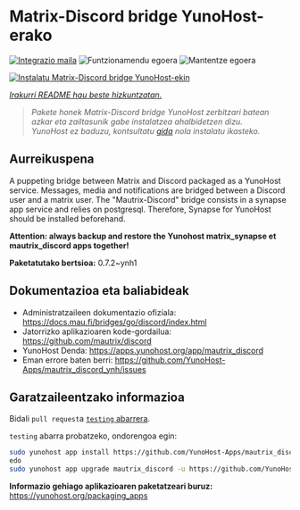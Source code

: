 <!--
Ohart ongi: README hau automatikoki sortu da <https://github.com/YunoHost/apps/tree/master/tools/readme_generator>ri esker
EZ editatu eskuz.
-->

# Matrix-Discord bridge YunoHost-erako

[![Integrazio maila](https://apps.yunohost.org/badge/integration/mautrix_discord)](https://ci-apps.yunohost.org/ci/apps/mautrix_discord/)
![Funtzionamendu egoera](https://apps.yunohost.org/badge/state/mautrix_discord)
![Mantentze egoera](https://apps.yunohost.org/badge/maintained/mautrix_discord)

[![Instalatu Matrix-Discord bridge YunoHost-ekin](https://install-app.yunohost.org/install-with-yunohost.svg)](https://install-app.yunohost.org/?app=mautrix_discord)

*[Irakurri README hau beste hizkuntzatan.](./ALL_README.md)*

> *Pakete honek Matrix-Discord bridge YunoHost zerbitzari batean azkar eta zailtasunik gabe instalatzea ahalbidetzen dizu.*  
> *YunoHost ez baduzu, kontsultatu [gida](https://yunohost.org/install) nola instalatu ikasteko.*

## Aurreikuspena

A puppeting bridge between Matrix and Discord packaged as a YunoHost service. Messages, media and notifications are bridged between a Discord user and a matrix user. The "Mautrix-Discord" bridge consists in a synapse app service and relies on postgresql. Therefore, Synapse for YunoHost should be installed beforehand.

**Attention: always backup and restore the Yunohost matrix_synapse et mautrix_discord apps together!**


**Paketatutako bertsioa:** 0.7.2~ynh1
## Dokumentazioa eta baliabideak

- Administratzaileen dokumentazio ofiziala: <https://docs.mau.fi/bridges/go/discord/index.html>
- Jatorrizko aplikazioaren kode-gordailua: <https://github.com/mautrix/discord>
- YunoHost Denda: <https://apps.yunohost.org/app/mautrix_discord>
- Eman errore baten berri: <https://github.com/YunoHost-Apps/mautrix_discord_ynh/issues>

## Garatzaileentzako informazioa

Bidali `pull request`a [`testing` abarrera](https://github.com/YunoHost-Apps/mautrix_discord_ynh/tree/testing).

`testing` abarra probatzeko, ondorengoa egin:

```bash
sudo yunohost app install https://github.com/YunoHost-Apps/mautrix_discord_ynh/tree/testing --debug
edo
sudo yunohost app upgrade mautrix_discord -u https://github.com/YunoHost-Apps/mautrix_discord_ynh/tree/testing --debug
```

**Informazio gehiago aplikazioaren paketatzeari buruz:** <https://yunohost.org/packaging_apps>
